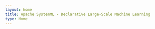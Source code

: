 ```yaml
---
layout: home
title: Apache SystemML - Declarative Large-Scale Machine Learning
type: Home
---
```

<!--
{% comment %}
Licensed to the Apache Software Foundation (ASF) under one or more
contributor license agreements.  See the NOTICE file distributed with
this work for additional information regarding copyright ownership.
The ASF licenses this file to you under the Apache License, Version 2.0
(the "License"); you may not use this file except in compliance with
the License.  You may obtain a copy of the License at

http://www.apache.org/licenses/LICENSE-2.0

Unless required by applicable law or agreed to in writing, software
distributed under the License is distributed on an "AS IS" BASIS,
WITHOUT WARRANTIES OR CONDITIONS OF ANY KIND, either express or implied.
See the License for the specific language governing permissions and
limitations under the License.
{% endcomment %}
-->
<!-- ## Apache SystemML

SystemML provides declarative large-scale machine learning (ML) that aims at flexible specification of ML algorithms and automatic generation of hybrid runtime plans ranging from single-node, in-memory computations, to distributed computations on Apache Hadoop and Apache Spark.

### Algorithm Customizability

ML algorithms are expressed in an R-like or Python-like syntax that includes linear algebra primitives, statistical functions, and ML-specific constructs.  This high-level language significantly increases the productivity of data scientists as it provides (1) full flexibility in expressing custom analytics, and (2) data independence from the underlying input formats and physical data representations.  Automatic optimization according to data and cluster characteristics ensures both efficiency and scalability.

**Poisson Nonnegative Matrix Factorization in SystemML's R-like Syntax**
{% highlight r %}
while (iter < max_iterations) {
  iter = iter + 1;
  H = (H * (t(W) %*% (V/(W%*%H)))) / t(colSums(W));
  W = (W * ((V/(W%*%H)) %*% t(H))) / t(rowSums(H));
  obj = as.scalar(colSums(W) %*% rowSums(H)) - sum(V * log(W%*%H));
  print("iter=" + iter + " obj=" + obj);
}
{% endhighlight %}

### Multiple Execution Modes

SystemML computations can be executed in a variety of different modes.  To begin with, SystemML can be operated in Standalone mode on a single machine, allowing data scientists to develop algorithms locally without need of a distributed cluster.  Algorithms can be distributed across Hadoop or Spark.  This flexibility allows the utilization of an organization's existing resources and expertise.  In addition, SystemML can be operated via Java and Scala.  SystemML also features an embedded API for scoring models.

{% highlight sh %}
// Standalone
./bin/systemml test.dml

// Spark
$SPARK_HOME/bin/spark-submit SystemML.jar -f test.dml -exec hybrid_spark

// Hadoop MapReduce
hadoop jar SystemML.jar -f test.dml -exec hybrid
{% endhighlight %}

### Automatic Optimization

Algorithms specified in DML and PyDML are dynamically compiled and optimized based on data and cluster characteristics using rule-based and cost-based optimization techniques.  The optimizer automatically generates hybrid runtime execution plans ranging from in-memory single-node execution to distributed computations on Spark or Hadoop.  This ensures both efficiency and scalability.  Automatic optimization reduces or eliminates the need to hand-tune distributed runtime execution plans and system configurations.
 -->
